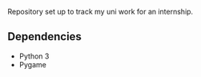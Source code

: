 Repository set up to track my uni work for an internship.

Dependencies
-------
* Python 3
* Pygame
